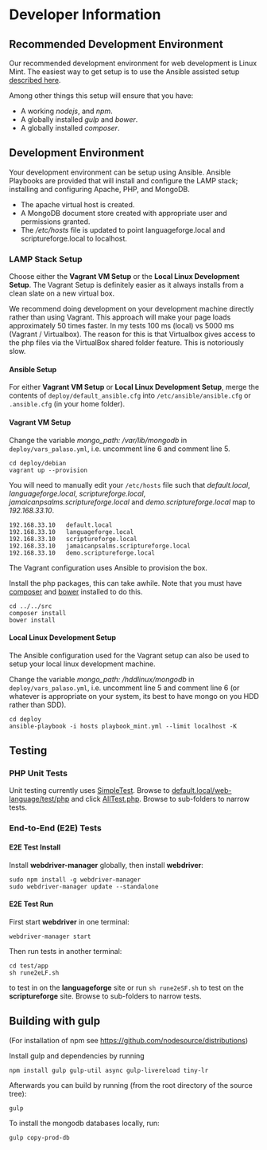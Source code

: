 # Developer Information #

## Recommended Development Environment ##

Our recommended development environment for web development is Linux Mint.  The easiest way to get setup is to use the Ansible assisted setup [described here](https://github.com/sillsdev/ops-devbox).

Among other things this setup will ensure that you have:

* A working *nodejs*, and *npm*.
* A globally installed *gulp* and *bower*.
* A globally installed *composer*.

## Development Environment ##

Your development environment can be setup using Ansible.  Ansible Playbooks are provided that will install and configure the LAMP stack; installing and configuring Apache, PHP, and MongoDB.

* The apache virtual host is created.
* A MongoDB document store created with appropriate user and permissions granted.
* The */etc/hosts* file is updated to point languageforge.local and scriptureforge.local to localhost.

### LAMP Stack Setup ###
Choose either the **Vagrant VM Setup** or the **Local Linux Development Setup**.  The Vagrant Setup is definitely easier as it always installs from a clean slate on a new virtual box.

We recommend doing development on your development machine directly rather than using Vagrant.  This approach will make your page loads approximately 50 times faster.  In my tests 100 ms (local) vs 5000 ms (Vagrant / Virtualbox).  The reason for this is that Virtualbox gives access to the php files via the VirtualBox shared folder feature.  This is notoriously slow.

#### Ansible Setup ####

For either **Vagrant VM Setup** or **Local Linux Development Setup**, merge the contents of `deploy/default_ansible.cfg` into `/etc/ansible/ansible.cfg` or `.ansible.cfg` (in your home folder).

#### Vagrant VM Setup ####

Change the variable *mongo_path: /var/lib/mongodb* in `deploy/vars_palaso.yml`, i.e. uncomment line 6 and comment line 5. 

````
cd deploy/debian
vagrant up --provision
````

You will need to manually edit your `/etc/hosts` file such that *default.local*, *languageforge.local*, *scriptureforge.local*, *jamaicanpsalms.scriptureforge.local* and *demo.scriptureforge.local* map to *192.168.33.10*.

````
192.168.33.10	default.local
192.168.33.10	languageforge.local
192.168.33.10	scriptureforge.local
192.168.33.10	jamaicanpsalms.scriptureforge.local
192.168.33.10	demo.scriptureforge.local
````

The Vagrant configuration uses Ansible to provision the box.

Install the php packages, this can take awhile. Note that you must have [composer](https://getcomposer.org/) and [bower](http://bower.io/) installed to do this.

```
cd ../../src
composer install
bower install
```


#### Local Linux Development Setup ####

The Ansible configuration used for the Vagrant setup can also be used to setup your local linux development machine.

Change the variable *mongo_path: /hddlinux/mongodb* in `deploy/vars_palaso.yml`, i.e. uncomment line 5 and comment line 6 (or whatever is appropriate on your system, its best to have mongo on you HDD rather than SDD). 

````
cd deploy
ansible-playbook -i hosts playbook_mint.yml --limit localhost -K
````

## Testing ##

### PHP Unit Tests ###

Unit testing currently uses [SimpleTest](http://www.simpletest.org/). Browse to [default.local/web-language/test/php](http://default.local/web-language/test/php/) and click [AllTest.php](http://default.local/web-language/test/php/AllTests.php). Browse to sub-folders to narrow tests.

### End-to-End (E2E) Tests ###

#### E2E Test Install ####

Install **webdriver-manager** globally, then install **webdriver**:

````
sudo npm install -g webdriver-manager
sudo webdriver-manager update --standalone
````

#### E2E Test Run ####

First start **webdriver** in one terminal:

````
webdriver-manager start
````

Then run tests in another terminal:

````
cd test/app
sh rune2eLF.sh
````
to test in on the **languageforge** site or run `sh rune2eSF.sh` to test on the **scriptureforge** site. Browse to sub-folders to narrow tests.

## Building with gulp ##

(For installation of npm see https://github.com/nodesource/distributions)

Install gulp and dependencies by running

    npm install gulp gulp-util async gulp-livereload tiny-lr

Afterwards you can build by running (from the root directory of the source tree):

    gulp

To install the mongodb databases locally, run:

	gulp copy-prod-db
